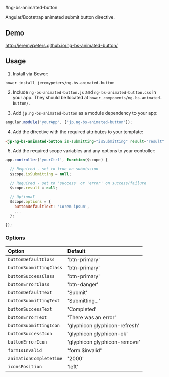#ng-bs-animated-button

Angular/Bootstrap animated submit button directive.

## Demo

http://jeremypeters.github.io/ng-bs-animated-button/

## Usage
1. Install via Bower:
 
  ```console
  bower install jeremypeters/ng-bs-animated-button
  ```

2. Include `ng-bs-animated-button.js` and `ng-bs-animated-button.css` in your app. They should be located at `bower_components/ng-bs-animated-button/`.

3. Add `jp.ng-bs-animated-button` as a module dependency to your app:

  ```JavaScript
  angular.module('yourApp', ['jp.ng-bs-animated-button']);
  ```

4. Add the directive with the required attributes to your template:

  ```html
  <jp-ng-bs-animated-button is-submitting="isSubmitting" result="result" options="options"></jp-ng-bs-animated-button>
  ```

5. Add the required scope variables and any options to your controller:

  ```JavaScript
  app.controller('yourCtrl', function($scope) {
  
    // Required - set to true on submission
    $scope.isSubmitting = null;
  
    // Required - set to 'success' or 'error' on success/failure
    $scope.result = null;
  
    // Optional
    $scope.options = {
      buttonDefaultText: 'Lorem ipsum',
      ...
    };
  
  });
  ```

### Options

| Option                  | Default                       |
| :---------------------- | :---------------------------- |
| `buttonDefaultClass`    | 'btn-primary'                 |
| `buttonSubmittingClass` | 'btn-primary'                 |
| `buttonSuccessClass`    | 'btn-primary'                 |
| `buttonErrorClass`      | 'btn-danger'                  |
| `buttonDefaultText`     | 'Submit'                      |
| `buttonSubmittingText`  | 'Submitting...'               |
| `buttonSuccessText`     | 'Completed'                   |
| `buttonErrorText`       | 'There was an error'          |
| `buttonSubmittingIcon`  | 'glyphicon glyphicon-refresh' |
| `buttonSuccessIcon`     | 'glyphicon glyphicon-ok'      |
| `buttonErrorIcon`       | 'glyphicon glyphicon-remove'  |
| `formIsInvalid`         | 'form.$invalid'               |
| `animationCompleteTime` | '2000'                        |
| `iconsPosition`         | 'left'                        |

